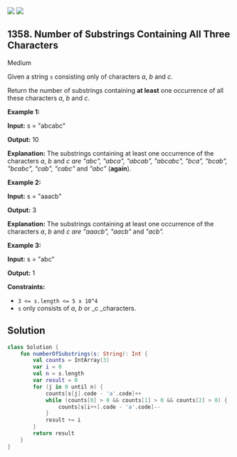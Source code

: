 [![](https://img.shields.io/github/stars/javadev/LeetCode-in-Kotlin?label=Stars&style=flat-square)](https://github.com/javadev/LeetCode-in-Kotlin)
[![](https://img.shields.io/github/forks/javadev/LeetCode-in-Kotlin?label=Fork%20me%20on%20GitHub%20&style=flat-square)](https://github.com/javadev/LeetCode-in-Kotlin/fork)

## 1358\. Number of Substrings Containing All Three Characters

Medium

Given a string `s` consisting only of characters _a_, _b_ and _c_.

Return the number of substrings containing **at least** one occurrence of all these characters _a_, _b_ and _c_.

**Example 1:**

**Input:** s = "abcabc"

**Output:** 10

**Explanation:** The substrings containing at least one occurrence of the characters _a_, _b_ and _c are "_abc_", "_abca_", "_abcab_", "_abcabc_", "_bca_", "_bcab_", "_bcabc_", "_cab_", "_cabc_"_ and _"_abc_"_ (**again**)_._

**Example 2:**

**Input:** s = "aaacb"

**Output:** 3

**Explanation:** The substrings containing at least one occurrence of the characters _a_, _b_ and _c are "_aaacb_", "_aacb_"_ and _"_acb_"._

**Example 3:**

**Input:** s = "abc"

**Output:** 1

**Constraints:**

*   `3 <= s.length <= 5 x 10^4`
*   `s` only consists of _a_, _b_ or _c _characters.

## Solution

```kotlin
class Solution {
    fun numberOfSubstrings(s: String): Int {
        val counts = IntArray(3)
        var i = 0
        val n = s.length
        var result = 0
        for (j in 0 until n) {
            counts[s[j].code - 'a'.code]++
            while (counts[0] > 0 && counts[1] > 0 && counts[2] > 0) {
                counts[s[i++].code - 'a'.code]--
            }
            result += i
        }
        return result
    }
}
```